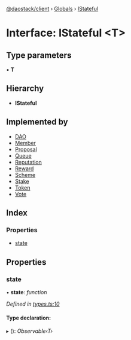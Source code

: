 [@daostack/client](../README.md) › [Globals](../globals.md) › [IStateful](istateful.md)

# Interface: IStateful <**T**>

## Type parameters

▪ **T**

## Hierarchy

* **IStateful**

## Implemented by

* [DAO](../classes/dao.md)
* [Member](../classes/member.md)
* [Proposal](../classes/proposal.md)
* [Queue](../classes/queue.md)
* [Reputation](../classes/reputation.md)
* [Reward](../classes/reward.md)
* [Scheme](../classes/scheme.md)
* [Stake](../classes/stake.md)
* [Token](../classes/token.md)
* [Vote](../classes/vote.md)

## Index

### Properties

* [state](istateful.md#state)

## Properties

###  state

• **state**: *function*

*Defined in [types.ts:10](https://github.com/daostack/client/blob/a73e635/src/types.ts#L10)*

#### Type declaration:

▸ (): *Observable‹T›*
